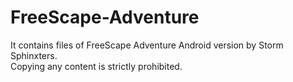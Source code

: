 # FreeScape-Adventure
It contains files of FreeScape Adventure Android version by Storm Sphinxters.
<br>
Copying any content is strictly prohibited.

